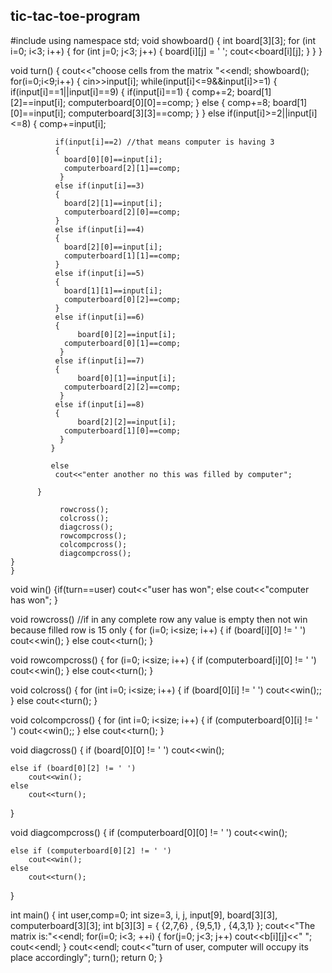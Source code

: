 ## tic-tac-toe-program
#include<iostream>
using namespace std;
void showboard()
    { int board[3][3];
     for (int i=0; i<3; i++) 
    { 
        for (int j=0; j<3; j++) 
        {   board[i][j] = ' ';
            cout<<board[i][j];  }
    } }
    
void turn()
    { 
      cout<<"choose cells from the matrix "<<endl;
      showboard();
      for(i=0;i<9;i++)
      {
          cin>>input[i];
          while(input[i]<=9&&input[i]>=1)
           {   
              if(input[i]==1||input[i]==9)
            {
                if(input[i]==1)
              {
               comp+=2;
               board[1][2]==input[i];
               computerboard[0][0]==comp;
              }
              else
              {
               comp+=8;
               board[1][0]==input[i];
               computerboard[3][3]==comp;
              } 
            } 
              else if(input[i]>=2||input[i]<=8)
             {
                comp+=input[i];
                
              if(input[i]==2) //that means computer is having 3
              { 
                board[0][0]==input[i];  
                computerboard[2][1]==comp;
               }
              else if(input[i]==3)
              {
                board[2][1]==input[i];  
                computerboard[2][0]==comp;  
              }
              else if(input[i]==4)
              {
                board[2][0]==input[i];  
                computerboard[1][1]==comp;  
              }
              else if(input[i]==5)
              {
                board[1][1]==input[i];  
                computerboard[0][2]==comp;  
              }
              else if(input[i]==6)
              {
                   board[0][2]==input[i];  
                computerboard[0][1]==comp;
               }
              else if(input[i]==7)
              {
                   board[0][1]==input[i];  
                computerboard[2][2]==comp;
               }
              else if(input[i]==8)
              {
                   board[2][2]==input[i];  
                computerboard[1][0]==comp;
               } 
             } 
             
             else
              cout<<"enter another no this was filled by computer";
               
          }
      
               rowcross();
               colcross();
               diagcross();
               rowcompcross();
               colcompcross();
               diagcompcross();
    }  
    }
    
    
void win()
    {if(turn==user)
    cout<<"user has won";
    else
    cout<<"computer has won";
    }
    
void rowcross() //if in any complete row any value is empty then not win because filled row is 15 only
    {
     for (i=0; i<size; i++) 
    { 
        if (board[i][0] != ' ')
        cout<<win();
    } 
    else
        cout<<turn();
    }
    
void rowcompcross()
    {
     for (i=0; i<size; i++) 
    { 
        if (computerboard[i][0] != ' ')
        cout<<win();
    } 
    else
        cout<<turn();
    }    
    
void colcross() 
   { 
    for (int i=0; i<size; i++) 
    { 
        if (board[0][i] != ' ') 
            cout<<win();; 
    } 
    else
        cout<<turn();
} 

void colcompcross() 
   { 
    for (int i=0; i<size; i++) 
    { 
        if (computerboard[0][i] != ' ') 
            cout<<win();; 
    } 
    else
        cout<<turn();
}

void diagcross() 
   { 
    if (board[0][0] != ' ') 
        cout<<win(); 
          
    else if (board[0][2] != ' ') 
        cout<<win(); 
    else
        cout<<turn(); 
} 


void diagcompcross() 
   { 
    if (computerboard[0][0] != ' ') 
        cout<<win(); 
          
    else if (computerboard[0][2] != ' ') 
        cout<<win(); 
    else
        cout<<turn(); 
} 

int main() 
{
    int user,comp=0;
   int size=3, i, j, input[9], board[3][3], computerboard[3][3];
   int b[3][3] = { {2,7,6} , {9,5,1} , {4,3,1} };
   cout<<"The matrix is:"<<endl;
   for(i=0; i<3; ++i) {
      for(j=0; j<3; j++)
      cout<<b[i][j]<<" ";
      cout<<endl;
   }
    cout<<endl;
    cout<<"turn of user, computer will occupy its place accordingly";
    turn();
    return 0;
}
